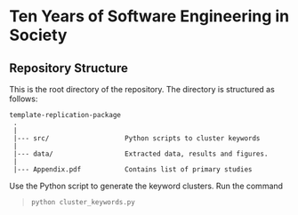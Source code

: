 # Ten Years of Software Engineering in Society


## Repository Structure
This is the root directory of the repository. The directory is structured as follows:

    template-replication-package
     .
     |
     |--- src/                   Python scripts to cluster keywords
     |
     |--- data/                  Extracted data, results and figures.                   
     |
     |--- Appendix.pdf           Contains list of primary studies                   

Use the Python script to generate the keyword clusters. Run the command

> `python cluster_keywords.py`
